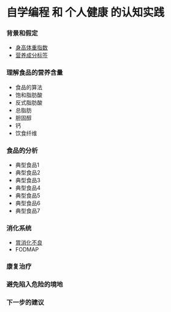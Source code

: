 # 自学编程 和 个人健康 的认知实践

### 背景和假定

- [身高体重指数](/chapters/章1-背景和假定/身高体重指数.md)
- [营养成分标签](/chapters/章1-背景和假定/营养成分标签.md)

### 理解食品的营养含量

- 食品的算法
- 饱和脂肪酸
- 反式脂肪酸
- 总脂肪
- 胆固醇
- 钙
- 饮食纤维

### 食品的分析

- 典型食品1
- 典型食品2
- 典型食品3
- 典型食品4
- 典型食品5
- 典型食品6
- 典型食品7

### 消化系统

- [胃消化不良](/chapters/3-digestive-system/胃消化不良.md)
- FODMAP

### 康复治疗

### 避免陷入危险的境地

### 下一步的建议


